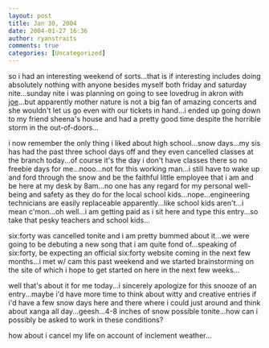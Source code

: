 ```yaml
---
layout: post
title: Jan 30, 2004
date: 2004-01-27 16:36
author: ryanstraits
comments: true
categories: [Uncategorized]
---
```

so i had an interesting weekend of sorts...that is if interesting includes doing absolutely nothing with anyone besides myself both friday and saturday nite...sunday nite i was planning on going to see lovedrug in akron with <a href="http://www.xanga.com/averagejoe" target="_new">joe</a>...but apparently mother nature is not a big fan of amazing concerts and she wouldn't let us go even with our tickets in hand...i ended up going down to my friend sheena's house and had a pretty good time despite the horrible storm in the out-of-doors...

i now remember the only thing i liked about high school...snow days...my sis has had the past three school days off and they even cancelled classes at the branch today...of course it's the day i don't have classes there so no freebie days for me...nooo...not for this working man...i still have to wake up and ford through the snow and be the faithful little employee that i am and be here at my desk by 8am...no one has any regard for my personal well-being and safety as they do for the local school kids...nope...engineering technicians are easily replaceable apparently...like school kids aren't...i mean c'mon...oh well...i am getting paid as i sit here and type this entry...so take that pesky teachers and school kids...

six:forty was cancelled tonite and i am pretty bummed about it...we were going to be debuting a new song that i am quite fond of...speaking of six:forty, be expecting an official six:forty website coming in the next few months...i met w/ cam this past weekend and we started brainstorming on the site of which i hope to get started on here in the next few weeks...

well that's about it for me today...i sincerely apologize for this snooze of an entry...maybe i'd have more time to think about witty and creative entries if i'd have a few snow days here and there where i could just around and think about xanga all day...geesh...4-8 inches of snow possible tonite...how can i possibly be asked to work in these conditions?

how about i cancel my life on account of inclement weather...
